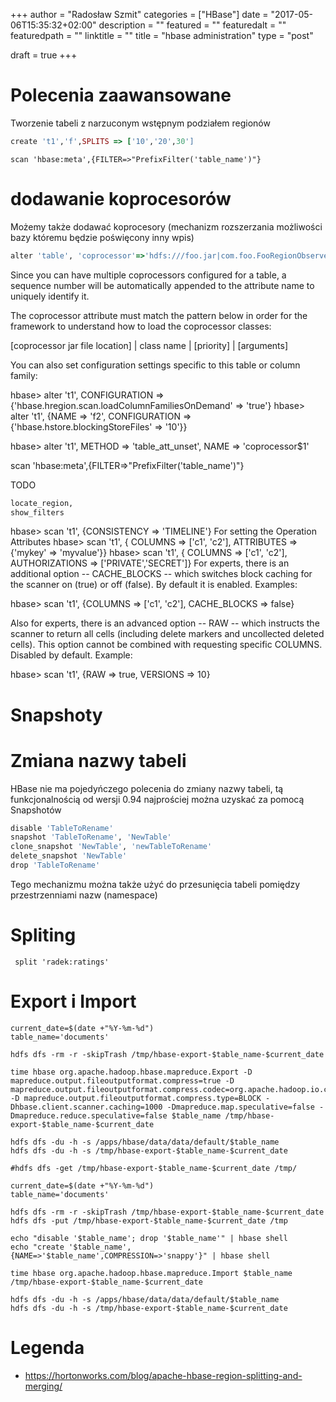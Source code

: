 +++
author = "Radosław Szmit"
categories = ["HBase"]
date = "2017-05-06T15:35:32+02:00"
description = ""
featured = ""
featuredalt = ""
featuredpath = ""
linktitle = ""
title = "hbase administration"
type = "post"

draft = true
+++

# Polecenia zaawansowane #

Tworzenie tabeli z narzuconym wstępnym podziałem regionów
~~~ruby
create 't1','f',SPLITS => ['10','20',30']
~~~

~~~
scan 'hbase:meta',{FILTER=>"PrefixFilter('table_name')"}
~~~


# dodawanie koprocesorów

Możemy także dodawać koprocesory (mechanizm rozszerzania możliwości bazy któremu będzie poświęcony inny wpis)
~~~ruby
alter 'table', 'coprocessor'=>'hdfs:///foo.jar|com.foo.FooRegionObserver|1001|arg1=1,arg2=2'
~~~


Since you can have multiple coprocessors configured for a table, a
sequence number will be automatically appended to the attribute name
to uniquely identify it.

The coprocessor attribute must match the pattern below in order for
the framework to understand how to load the coprocessor classes:

  [coprocessor jar file location] | class name | [priority] | [arguments]

You can also set configuration settings specific to this table or column family:

  hbase> alter 't1', CONFIGURATION => {'hbase.hregion.scan.loadColumnFamiliesOnDemand' => 'true'}
  hbase> alter 't1', {NAME => 'f2', CONFIGURATION => {'hbase.hstore.blockingStoreFiles' => '10'}}


  hbase> alter 't1', METHOD => 'table_att_unset', NAME => 'coprocessor$1'







scan 'hbase:meta',{FILTER=>"PrefixFilter('table_name')"}


TODO
~~~ruby
locate_region, 
show_filters
~~~




 hbase> scan 't1', {CONSISTENCY => 'TIMELINE'}
For setting the Operation Attributes 
  hbase> scan 't1', { COLUMNS => ['c1', 'c2'], ATTRIBUTES => {'mykey' => 'myvalue'}}
  hbase> scan 't1', { COLUMNS => ['c1', 'c2'], AUTHORIZATIONS => ['PRIVATE','SECRET']}
For experts, there is an additional option -- CACHE_BLOCKS -- which
switches block caching for the scanner on (true) or off (false).  By
default it is enabled.  Examples:

  hbase> scan 't1', {COLUMNS => ['c1', 'c2'], CACHE_BLOCKS => false}

Also for experts, there is an advanced option -- RAW -- which instructs the
scanner to return all cells (including delete markers and uncollected deleted
cells). This option cannot be combined with requesting specific COLUMNS.
Disabled by default.  Example:

  hbase> scan 't1', {RAW => true, VERSIONS => 10}


# Snapshoty



# Zmiana nazwy tabeli

HBase nie ma pojedyńczego polecenia do zmiany nazwy tabeli, tą funkcjonalnością od wersji 0.94 najprościej można uzyskać za pomocą Snapshotów

~~~ruby
disable 'TableToRename'
snapshot 'TableToRename', 'NewTable'
clone_snapshot 'NewTable', 'newTableToRename'
delete_snapshot 'NewTable'
drop 'TableToRename'
~~~

Tego mechanizmu można także użyć do przesunięcia tabeli pomiędzy przestrzenniami nazw (namespace)


# Spliting

~~~
 split 'radek:ratings'
~~~


# Export i Import

~~~shell
current_date=$(date +"%Y-%m-%d")
table_name='documents'

hdfs dfs -rm -r -skipTrash /tmp/hbase-export-$table_name-$current_date

time hbase org.apache.hadoop.hbase.mapreduce.Export -D mapreduce.output.fileoutputformat.compress=true -D mapreduce.output.fileoutputformat.compress.codec=org.apache.hadoop.io.compress.GzipCodec -D mapreduce.output.fileoutputformat.compress.type=BLOCK -Dhbase.client.scanner.caching=1000 -Dmapreduce.map.speculative=false -Dmapreduce.reduce.speculative=false $table_name /tmp/hbase-export-$table_name-$current_date
 
hdfs dfs -du -h -s /apps/hbase/data/data/default/$table_name
hdfs dfs -du -h -s /tmp/hbase-export-$table_name-$current_date

#hdfs dfs -get /tmp/hbase-export-$table_name-$current_date /tmp/
~~~

~~~shell
current_date=$(date +"%Y-%m-%d")
table_name='documents'

hdfs dfs -rm -r -skipTrash /tmp/hbase-export-$table_name-$current_date
hdfs dfs -put /tmp/hbase-export-$table_name-$current_date /tmp

echo "disable '$table_name'; drop '$table_name'" | hbase shell
echo "create '$table_name', {NAME=>'$table_name',COMPRESSION=>'snappy'}" | hbase shell

time hbase org.apache.hadoop.hbase.mapreduce.Import $table_name /tmp/hbase-export-$table_name-$current_date

hdfs dfs -du -h -s /apps/hbase/data/data/default/$table_name
hdfs dfs -du -h -s /tmp/hbase-export-$table_name-$current_date
~~~


# Legenda

* https://hortonworks.com/blog/apache-hbase-region-splitting-and-merging/
